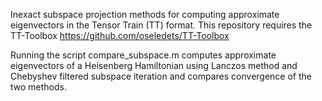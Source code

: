 Inexact subspace projection methods for computing approximate eigenvectors in the Tensor Train (TT) format. This repository requires the TT-Toolbox https://github.com/oseledets/TT-Toolbox

Running the script compare_subspace.m computes approximate eigenvectors of a Heisenberg Hamiltonian using Lanczos method and Chebyshev filtered subspace iteration and compares convergence of the two methods. 
